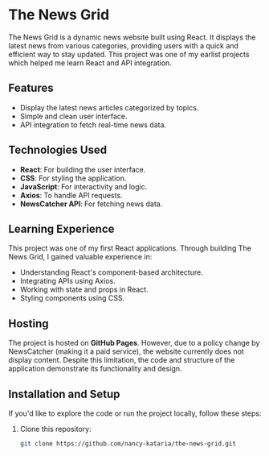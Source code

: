# The News Grid

The News Grid is a dynamic news website built using React. It displays the latest news from various categories, providing users with a quick and efficient way to stay updated. This project was one of my earlist projects which helped me learn React and API integration.

## Features
- Display the latest news articles categorized by topics.
- Simple and clean user interface.
- API integration to fetch real-time news data.

## Technologies Used
- **React**: For building the user interface.
- **CSS**: For styling the application.
- **JavaScript**: For interactivity and logic.
- **Axios**: To handle API requests.
- **NewsCatcher API**: For fetching news data.

## Learning Experience
This project was one of my first React applications. Through building The News Grid, I gained valuable experience in:
- Understanding React's component-based architecture.
- Integrating APIs using Axios.
- Working with state and props in React.
- Styling components using CSS.

## Hosting
The project is hosted on **GitHub Pages**. However, due to a policy change by NewsCatcher (making it a paid service), the website currently does not display content. Despite this limitation, the code and structure of the application demonstrate its functionality and design.

## Installation and Setup
If you'd like to explore the code or run the project locally, follow these steps:
1. Clone this repository:
   ```bash
   git clone https://github.com/nancy-kataria/the-news-grid.git
